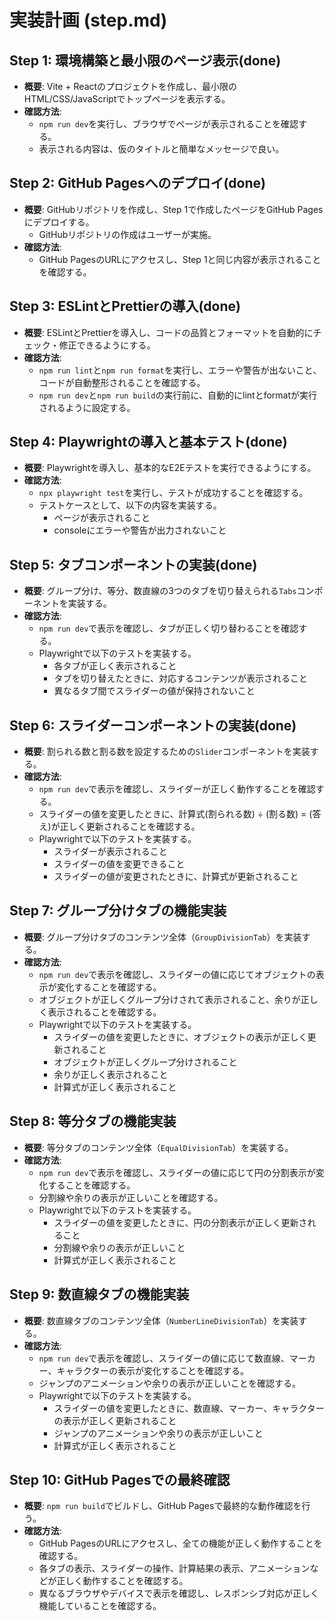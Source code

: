 # 実装計画 (step.md)

## Step 1: 環境構築と最小限のページ表示(done)

- **概要**: Vite + Reactのプロジェクトを作成し、最小限のHTML/CSS/JavaScriptでトップページを表示する。
- **確認方法**:
  - `npm run dev`を実行し、ブラウザでページが表示されることを確認する。
  - 表示される内容は、仮のタイトルと簡単なメッセージで良い。

## Step 2: GitHub Pagesへのデプロイ(done)

- **概要**: GitHubリポジトリを作成し、Step 1で作成したページをGitHub Pagesにデプロイする。
  - GitHubリポジトリの作成はユーザーが実施。
- **確認方法**:
  - GitHub PagesのURLにアクセスし、Step 1と同じ内容が表示されることを確認する。

## Step 3: ESLintとPrettierの導入(done)

- **概要**: ESLintとPrettierを導入し、コードの品質とフォーマットを自動的にチェック・修正できるようにする。
- **確認方法**:
  - `npm run lint`と`npm run format`を実行し、エラーや警告が出ないこと、コードが自動整形されることを確認する。
  - `npm run dev`と`npm run build`の実行前に、自動的にlintとformatが実行されるように設定する。

## Step 4: Playwrightの導入と基本テスト(done)

- **概要**: Playwrightを導入し、基本的なE2Eテストを実行できるようにする。
- **確認方法**:
  - `npx playwright test`を実行し、テストが成功することを確認する。
  - テストケースとして、以下の内容を実装する。
    - ページが表示されること
    - consoleにエラーや警告が出力されないこと

## Step 5: タブコンポーネントの実装(done)

- **概要**: グループ分け、等分、数直線の3つのタブを切り替えられる`Tabs`コンポーネントを実装する。
- **確認方法**:
  - `npm run dev`で表示を確認し、タブが正しく切り替わることを確認する。
  - Playwrightで以下のテストを実装する。
    - 各タブが正しく表示されること
    - タブを切り替えたときに、対応するコンテンツが表示されること
    - 異なるタブ間でスライダーの値が保持されないこと

## Step 6: スライダーコンポーネントの実装(done)

- **概要**: 割られる数と割る数を設定するための`Slider`コンポーネントを実装する。
- **確認方法**:
  - `npm run dev`で表示を確認し、スライダーが正しく動作することを確認する。
  - スライダーの値を変更したときに、計算式(割られる数) ÷ (割る数) = (答え)が正しく更新されることを確認する。
  - Playwrightで以下のテストを実装する。
    - スライダーが表示されること
    - スライダーの値を変更できること
    - スライダーの値が変更されたときに、計算式が更新されること

## Step 7: グループ分けタブの機能実装

- **概要**: グループ分けタブのコンテンツ全体（`GroupDivisionTab`）を実装する。
- **確認方法**:
  - `npm run dev`で表示を確認し、スライダーの値に応じてオブジェクトの表示が変化することを確認する。
  - オブジェクトが正しくグループ分けされて表示されること、余りが正しく表示されることを確認する。
  - Playwrightで以下のテストを実装する。
    - スライダーの値を変更したときに、オブジェクトの表示が正しく更新されること
    - オブジェクトが正しくグループ分けされること
    - 余りが正しく表示されること
    - 計算式が正しく表示されること

## Step 8: 等分タブの機能実装

- **概要**: 等分タブのコンテンツ全体（`EqualDivisionTab`）を実装する。
- **確認方法**:
  - `npm run dev`で表示を確認し、スライダーの値に応じて円の分割表示が変化することを確認する。
  - 分割線や余りの表示が正しいことを確認する。
  - Playwrightで以下のテストを実装する。
    - スライダーの値を変更したときに、円の分割表示が正しく更新されること
    - 分割線や余りの表示が正しいこと
    - 計算式が正しく表示されること

## Step 9: 数直線タブの機能実装

- **概要**: 数直線タブのコンテンツ全体（`NumberLineDivisionTab`）を実装する。
- **確認方法**:
  - `npm run dev`で表示を確認し、スライダーの値に応じて数直線、マーカー、キャラクターの表示が変化することを確認する。
  - ジャンプのアニメーションや余りの表示が正しいことを確認する。
  - Playwrightで以下のテストを実装する。
    - スライダーの値を変更したときに、数直線、マーカー、キャラクターの表示が正しく更新されること
    - ジャンプのアニメーションや余りの表示が正しいこと
    - 計算式が正しく表示されること

## Step 10: GitHub Pagesでの最終確認

- **概要**: `npm run build`でビルドし、GitHub Pagesで最終的な動作確認を行う。
- **確認方法**:
  - GitHub PagesのURLにアクセスし、全ての機能が正しく動作することを確認する。
  - 各タブの表示、スライダーの操作、計算結果の表示、アニメーションなどが正しく動作することを確認する。
  - 異なるブラウザやデバイスで表示を確認し、レスポンシブ対応が正しく機能していることを確認する。
